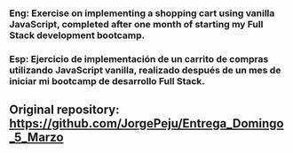 ### Eng: Exercise on implementing a shopping cart using vanilla JavaScript, completed after one month of starting my Full Stack development bootcamp.

### Esp: Ejercicio de implementación de un carrito de compras utilizando JavaScript vanilla, realizado después de un mes de iniciar mi bootcamp de desarrollo Full Stack.

## Original repository: https://github.com/JorgePeju/Entrega_Domingo_5_Marzo


